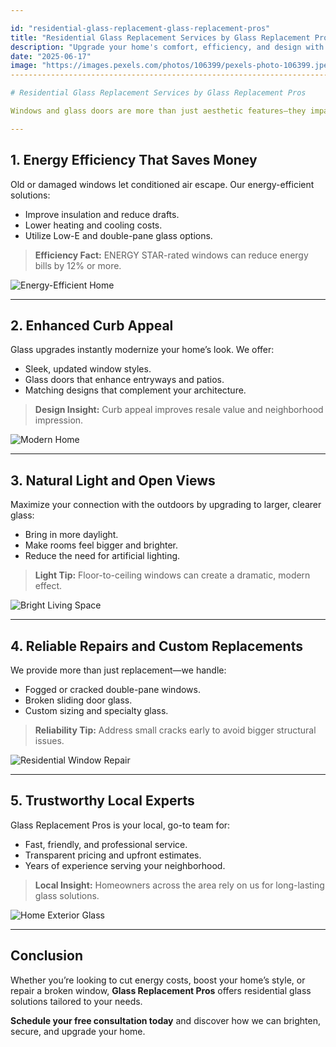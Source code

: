```yaml
---

id: "residential-glass-replacement-glass-replacement-pros"
title: "Residential Glass Replacement Services by Glass Replacement Pros"
description: "Upgrade your home's comfort, efficiency, and design with professional residential glass replacement from Glass Replacement Pros—serving homeowners with high-quality glass solutions and expert care."
date: "2025-06-17"
image: "https://images.pexels.com/photos/106399/pexels-photo-106399.jpeg?auto=compresscs=tinysrgbw=1260h=750dpr=1](https://images.pexels.com/photos/106399/pexels-photo-106399.jpeg?auto=compress&cs=tinysrgb&w=1260&h=750&dpr=1)"
-------------------------------------------------------------------------------------------------------------------------------------------------------------------------------------------------------------------------------------------

# Residential Glass Replacement Services by Glass Replacement Pros

Windows and glass doors are more than just aesthetic features—they impact your home's efficiency, value, and security. At **Glass Replacement Pros**, we specialize in expert residential glass replacement designed to improve your living space, inside and out.

---
```


## 1. **Energy Efficiency That Saves Money**

Old or damaged windows let conditioned air escape. Our energy-efficient solutions:

* Improve insulation and reduce drafts.
* Lower heating and cooling costs.
* Utilize Low-E and double-pane glass options.

> **Efficiency Fact:** ENERGY STAR-rated windows can reduce energy bills by 12% or more.

![Energy-Efficient Home](https://images.pexels.com/photos/259588/pexels-photo-259588.jpeg?auto=compress\&cs=tinysrgb\&w=1260\&h=750\&dpr=1)

---

## 2. **Enhanced Curb Appeal**

Glass upgrades instantly modernize your home’s look. We offer:

* Sleek, updated window styles.
* Glass doors that enhance entryways and patios.
* Matching designs that complement your architecture.

> **Design Insight:** Curb appeal improves resale value and neighborhood impression.

![Modern Home](https://images.pexels.com/photos/280222/pexels-photo-280222.jpeg?auto=compress\&cs=tinysrgb\&w=1260\&h=750\&dpr=1)

---

## 3. **Natural Light and Open Views**

Maximize your connection with the outdoors by upgrading to larger, clearer glass:

* Bring in more daylight.
* Make rooms feel bigger and brighter.
* Reduce the need for artificial lighting.

> **Light Tip:** Floor-to-ceiling windows can create a dramatic, modern effect.

![Bright Living Space](https://images.pexels.com/photos/220889/pexels-photo-220889.jpeg?auto=compress\&cs=tinysrgb\&w=1260\&h=750\&dpr=1)

---

## 4. **Reliable Repairs and Custom Replacements**

We provide more than just replacement—we handle:

* Fogged or cracked double-pane windows.
* Broken sliding door glass.
* Custom sizing and specialty glass.

> **Reliability Tip:** Address small cracks early to avoid bigger structural issues.

![Residential Window Repair](https://images.pexels.com/photos/1029599/pexels-photo-1029599.jpeg?auto=compress\&cs=tinysrgb\&w=1260\&h=750\&dpr=1)

---

## 5. **Trustworthy Local Experts**

Glass Replacement Pros is your local, go-to team for:

* Fast, friendly, and professional service.
* Transparent pricing and upfront estimates.
* Years of experience serving your neighborhood.

> **Local Insight:** Homeowners across the area rely on us for long-lasting glass solutions.

![Home Exterior Glass](https://images.pexels.com/photos/271800/pexels-photo-271800.jpeg?auto=compress\&cs=tinysrgb\&w=1260\&h=750\&dpr=1)

---

## Conclusion

Whether you’re looking to cut energy costs, boost your home’s style, or repair a broken window, **Glass Replacement Pros** offers residential glass solutions tailored to your needs.

**Schedule your free consultation today** and discover how we can brighten, secure, and upgrade your home.
